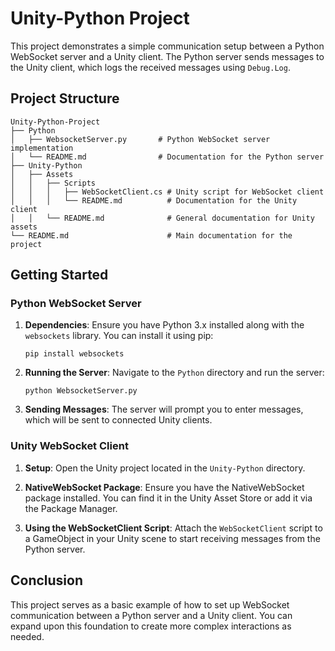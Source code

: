 # Unity-Python Project

This project demonstrates a simple communication setup between a Python WebSocket server and a Unity client. The Python server sends messages to the Unity client, which logs the received messages using `Debug.Log`.

## Project Structure

```
Unity-Python-Project
├── Python
│   ├── WebsocketServer.py       # Python WebSocket server implementation
│   └── README.md                # Documentation for the Python server
├── Unity-Python
│   ├── Assets
│   │   ├── Scripts
│   │   │   ├── WebSocketClient.cs # Unity script for WebSocket client
│   │   │   └── README.md          # Documentation for the Unity client
│   │   └── README.md              # General documentation for Unity assets
└── README.md                      # Main documentation for the project
```

## Getting Started

### Python WebSocket Server

1. **Dependencies**: Ensure you have Python 3.x installed along with the `websockets` library. You can install it using pip:
   ```
   pip install websockets
   ```

2. **Running the Server**: Navigate to the `Python` directory and run the server:
   ```
   python WebsocketServer.py
   ```

3. **Sending Messages**: The server will prompt you to enter messages, which will be sent to connected Unity clients.

### Unity WebSocket Client

1. **Setup**: Open the Unity project located in the `Unity-Python` directory.

2. **NativeWebSocket Package**: Ensure you have the NativeWebSocket package installed. You can find it in the Unity Asset Store or add it via the Package Manager.

3. **Using the WebSocketClient Script**: Attach the `WebSocketClient` script to a GameObject in your Unity scene to start receiving messages from the Python server.

## Conclusion

This project serves as a basic example of how to set up WebSocket communication between a Python server and a Unity client. You can expand upon this foundation to create more complex interactions as needed.